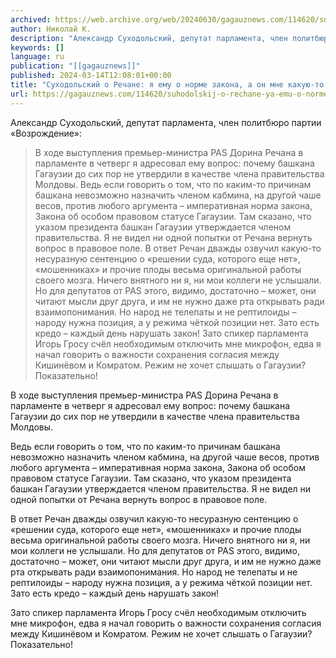 ```yaml
---
archived: https://web.archive.org/web/20240630/gagauznews.com/114620/suhodolskij-o-rechane-ya-emu-o-norme-zakona-a-on-mne-kakuyu-to-nesurazitsu.html
author: Николай К.
description: "Александр Суходольский, депутат парламента, член политбюро партии «Возрождение»: В ходе выступления премьер-министра PAS Дорина Речана в парламенте в четверг я адресовал ему вопрос: почему башкана Гагаузии до сих пор не утвердили в качестве члена правительства Молдовы. Ведь если говорить о том, что по каким-то причинам башкана невозможно назначить членом кабмина, на другой чаше весов, против любого аргумента – императивная норма закона, Закона об особом правовом статусе Гагаузии. Там сказано, что указом президента башкан Гагаузии утверждается членом правительства. Я не видел ни одной попытки от Речана вернуть вопрос в правовое поле. В ответ Речан дважды озвучил какую-то несуразную сентенцию о «решении […]"
keywords: []
language: ru
publication: "[[gagauznews]]"
published: 2024-03-14T12:08:01+00:00
title: "Суходольский о Речане: я ему о норме закона, а он мне какую-то несуразицу"
url: https://gagauznews.com/114620/suhodolskij-o-rechane-ya-emu-o-norme-zakona-a-on-mne-kakuyu-to-nesurazitsu.html
---
```


Александр Суходольский, депутат парламента, член политбюро партии «Возрождение»:

> В ходе выступления премьер-министра PAS Дорина Речана в парламенте в четверг я адресовал ему вопрос: почему башкана Гагаузии до сих пор не утвердили в качестве члена правительства Молдовы.
> Ведь если говорить о том, что по каким-то причинам башкана невозможно назначить членом кабмина, на другой чаше весов, против любого аргумента – императивная норма закона, Закона об особом правовом статусе Гагаузии. Там сказано, что указом президента башкан Гагаузии утверждается членом правительства. Я не видел ни одной попытки от Речана вернуть вопрос в правовое поле.
> В ответ Речан дважды озвучил какую-то несуразную сентенцию о «решении суда, которого еще нет», «мошенниках» и прочие плоды весьма оригинальной работы своего мозга. Ничего внятного ни я, ни мои коллеги не услышали. Но для депутатов от PAS этого, видимо, достаточно – может, они читают мысли друг друга, и им не нужно даже рта открывать ради взаимопонимания. Но народ не телепаты и не рептилоиды – народу нужна позиция, а у режима чёткой позиции нет. Зато есть кредо – каждый день нарушать закон!
> Зато спикер парламента Игорь Гросу счёл необходимым отключить мне микрофон, едва я начал говорить о важности сохранения согласия между Кишинёвом и Комратом. Режим не хочет слышать о Гагаузии? Показательно!

В ходе выступления премьер-министра PAS Дорина Речана в парламенте в четверг я адресовал ему вопрос: почему башкана Гагаузии до сих пор не утвердили в качестве члена правительства Молдовы.

Ведь если говорить о том, что по каким-то причинам башкана невозможно назначить членом кабмина, на другой чаше весов, против любого аргумента – императивная норма закона, Закона об особом правовом статусе Гагаузии. Там сказано, что указом президента башкан Гагаузии утверждается членом правительства. Я не видел ни одной попытки от Речана вернуть вопрос в правовое поле.

В ответ Речан дважды озвучил какую-то несуразную сентенцию о «решении суда, которого еще нет», «мошенниках» и прочие плоды весьма оригинальной работы своего мозга. Ничего внятного ни я, ни мои коллеги не услышали. Но для депутатов от PAS этого, видимо, достаточно – может, они читают мысли друг друга, и им не нужно даже рта открывать ради взаимопонимания. Но народ не телепаты и не рептилоиды – народу нужна позиция, а у режима чёткой позиции нет. Зато есть кредо – каждый день нарушать закон!

Зато спикер парламента Игорь Гросу счёл необходимым отключить мне микрофон, едва я начал говорить о важности сохранения согласия между Кишинёвом и Комратом. Режим не хочет слышать о Гагаузии? Показательно!